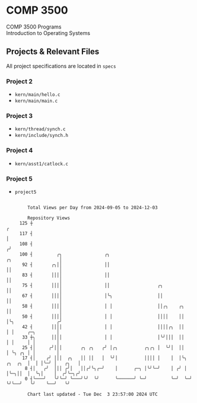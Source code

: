 # COMP 3500
COMP 3500 Programs  
Introduction to Operating Systems  
## Projects & Relevant Files
All project specifications are located in `specs`
### Project 2
- `kern/main/hello.c`
- `kern/main/main.c`
### Project 3
- `kern/thread/synch.c`
- `kern/include/synch.h`
### Project 4
- `kern/asst1/catlock.c`
### Project 5
- `project5`

```

        Total Views per Day from 2024-09-05 to 2024-12-03

        Repository Views
     125 ┼                                                                                        ╭
     117 ┤                                                                                        │
     108 ┤                                                                                       ╭╯
     100 ┤         ╭╮                ╭╮                                      ╭╮                  │
      92 ┤       ╭╮││                ││                                      ││                  │
      83 ┤       ││││                ││                                      ││                  │
      75 ┤       ││││                ││                  ╭╮                  ││                  │
      67 ┤       ││││                │╰╮                 ││                  ││                  │
      58 ┤       ││││                │ │                 ││╭╮    ╭╮          ││                  │
      50 ┤       ││││                │ │                 ││││    ││          │╰╮                ╭╯
      42 ┤       ││││                │ │                 ││││╭╮  ││          │ │     ╭─╮        │
      33 ┼╮      ││││                │ │                 │╰╯│││  ││          │ │     │ │        │
      25 ┤│     ╭╯│││       ╭╮ ╭╮   ╭╯ │╭╮          ╭╮╭╮ │  ╰╯│  ││          │ ╰╮ ╭╮ │ │        │
      17 ┤│    ╭╯ │││  ╭╮   ││ ││   │  ╰╯│          ││││ │    │  │╰╮ ╭╮  ╭╮  │  │ │╰─╯ │   ╭╮   │
       8 ┤│   ╭╯  │││ ╭╯│   ││╭╯╰╮╭─╯    │      ╭─╮ │╰╯╰─╯    │ ╭╯ │ │╰─╮││  │  ╰╮│    │  ╭╯╰─╮╭╯
       0 ┤╰───╯   ╰╯╰─╯ ╰───╯╰╯  ╰╯      ╰──────╯ ╰─╯         ╰─╯  ╰─╯  ╰╯╰──╯   ╰╯    ╰──╯   ╰╯

        Chart last updated - Tue Dec  3 23:57:00 2024 UTC
        
```
